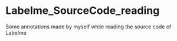 # Labelme_SourceCode_reading

Some annotations made by myself while reading the source code of Labelme

